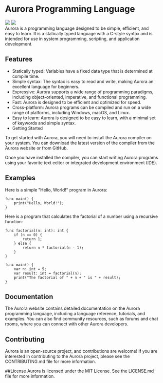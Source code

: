 # Aurora Programming Language
![](https://img.shields.io/tokei/lines/github/noaether/aurora) ![](https://img.shields.io/badge/hours%20of%20sleep-none-green) \
Aurora is a programming language designed to be simple, efficient, and easy to learn. It is a statically typed language with a C-style syntax and is intended for use in system programming, scripting, and application development.

## Features
- Statically typed: Variables have a fixed data type that is determined at compile time.
- Simple syntax: The syntax is easy to read and write, making Aurora an excellent language for beginners.
- Expressive: Aurora supports a wide range of programming paradigms, including object-oriented, imperative, and functional programming.
- Fast: Aurora is designed to be efficient and optimized for speed.
- Cross-platform: Aurora programs can be compiled and run on a wide range of platforms, including Windows, macOS, and Linux.
- Easy to learn: Aurora is designed to be easy to learn, with a minimal set of keywords and simple syntax.
- Getting Started

To get started with Aurora, you will need to install the Aurora compiler on your system. You can download the latest version of the compiler from the Aurora website or from GitHub.

Once you have installed the compiler, you can start writing Aurora programs using your favorite text editor or integrated development environment (IDE).

## Examples
Here is a simple "Hello, World!" program in Aurora:

```
func main() {
    print("Hello, World!");
}
```
Here is a program that calculates the factorial of a number using a recursive function:

```
func factorial(n: int): int {
    if (n == 0) {
        return 1;
    } else {
        return n * factorial(n - 1);
    }
}

func main() {
    var n: int = 5;
    var result: int = factorial(n);
    print("The factorial of " + n + " is " + result);
}
```
## Documentation
The Aurora website contains detailed documentation on the Aurora programming language, including a language reference, tutorials, and examples. You can also find community resources, such as forums and chat rooms, where you can connect with other Aurora developers.

## Contributing
Aurora is an open-source project, and contributions are welcome! If you are interested in contributing to the Aurora project, please see the CONTRIBUTING.md file for more information.

##License
Aurora is licensed under the MIT License. See the LICENSE.md file for more information.
